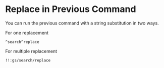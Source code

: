 # Replace in Previous Command

You can run the previous command with a string substitution in two ways. 

For one replacement

```^search^replace```

For multiple replacement

```!!:gs/search/replace```
